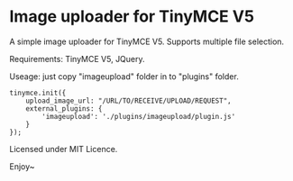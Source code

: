 # Image uploader for TinyMCE V5

A simple image uploader for TinyMCE V5. Supports multiple file selection.

Requirements: TinyMCE V5, JQuery.

Useage: just copy "imageupload" folder in to "plugins" folder.


```
tinymce.init({
    upload_image_url: "/URL/TO/RECEIVE/UPLOAD/REQUEST",
    external_plugins: {
        'imageupload': './plugins/imageupload/plugin.js'
    }
});
```

Licensed under MIT Licence.

Enjoy~
